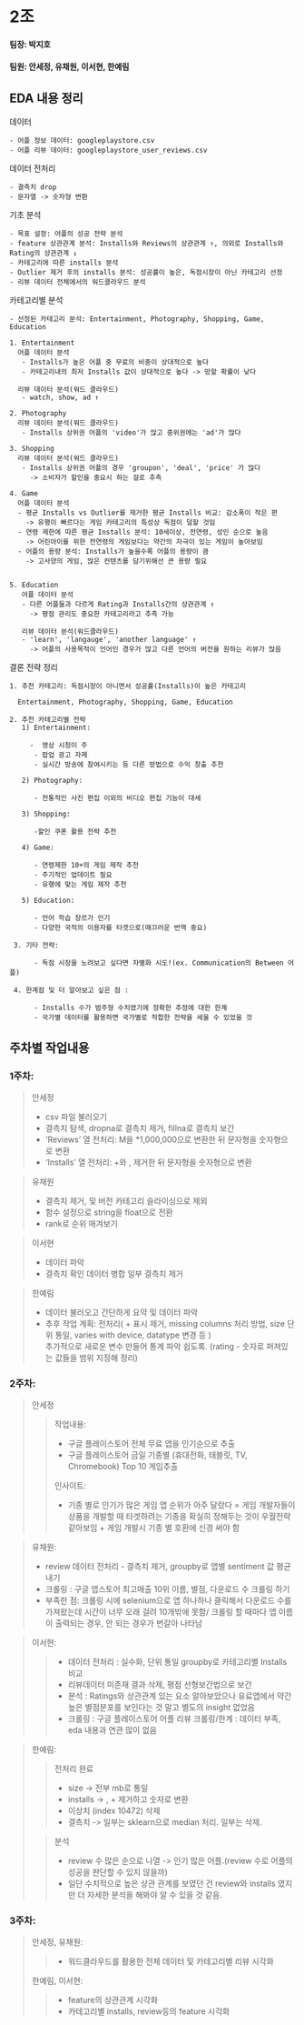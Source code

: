 # 2조
  
#### 팀장: 박지호
#### 팀원: 안세정, 유채원, 이서현, 한예림  
## EDA 내용 정리

데이터  

    - 어플 정보 데이터: googleplaystore.csv 
    - 어플 리뷰 데이터: googleplaystore_user_reviews.csv  
 
데이터 전처리  

    - 결측치 drop  
    - 문자열 -> 숫자형 변환 


기초 분석  

    - 목표 설정: 어플의 성공 전략 분석  
    - feature 상관관계 분석: Installs와 Reviews의 상관관계 ↑, 의외로 Installs와 Rating의 상관관계 ↓  
    - 카테고리에 따른 installs 분석  
    - Outlier 제거 후의 installs 분석: 성공률이 높은, 독점시장이 아닌 카테고리 선정
    - 리뷰 데이터 전체에서의 워드클라우드 분석
    
카테고리별 분석  
    
    - 선정된 카테고리 분석: Entertainment, Photography, Shopping, Game, Education 
    
    1. Entertainment
      어플 데이터 분석
       - Installs가 높은 어플 중 무료의 비중이 상대적으로 높다  
       - 카테고리내의 최저 Installs 값이 상대적으로 높다 -> 망할 확률이 낮다
       
      리뷰 데이터 분석(워드 클라우드)
       - watch, show, ad ↑
    
    2. Photography
      리뷰 데이터 분석(워드 클라우드)
       - Installs 상위권 어플의 'video'가 많고 중위권에는 'ad'가 많다
    
    3. Shopping 
      리뷰 데이터 분석(워드 클라우드)
       - Installs 상위권 어플의 경우 'groupon', 'deal', 'price' 가 많다
         -> 소비자가 할인을 중요시 하는 걸로 추측
    
    4. Game  
      어플 데이터 분석
      - 평균 Installs vs Outlier를 제거한 평균 Installs 비교: 감소폭이 작은 편
        -> 유행이 빠르다는 게임 카테고리의 특성상 독점이 덜할 것임 
      - 연령 제한에 따른 평균 Installs 분석: 10세이상, 전연령, 성인 순으로 높음
        -> 어린아이를 위한 전연령의 게임보다는 약간의 자극이 있는 게임이 높아보임
      - 어플의 용량 분석: Installs가 높을수록 어플의 용량이 큼
        -> 고사양의 게임, 많은 컨텐츠를 담기위해선 큰 용량 필요
       
      
    5. Education
       어플 데이터 분석
       - 다른 어플들과 다르게 Rating과 Installs간의 상관관계 ↑
         -> 평점 관리도 중요한 카테고리라고 추측 가능
         
       리뷰 데이터 분석(워드클라우드)
       - 'learn', 'langauge', 'another language' ↑ 
         -> 어플의 사용목적이 언어인 경우가 많고 다른 언어의 버전을 원하는 리뷰가 많음

결론 전략 정리  

    1. 추천 카테고리: 독점시장이 아니면서 성공률(Installs)이 높은 카테고리
      
      Entertainment, Photography, Shopping, Game, Education
      
    2. 추천 카테고리별 전략 
       1) Entertainment:
          
         -  영상 시청이 주
          - 팝업 광고 자제
          - 실시간 방송에 참여시키는 등 다른 방법으로 수익 창출 추천
       
       2) Photography:  
          
          - 전통적인 사진 편집 이외의 비디오 편집 기능이 대세
       
       3) Shopping:     
          
          -할인 쿠폰 활용 전략 추천
       
       4) Game:       
          
          - 연령제한 10+의 게임 제작 추천
          - 주기적인 업데이트 필요
          - 유행에 맞는 게임 제작 추천
       
       5) Education:     
            
          - 언어 학습 장르가 인기
          - 다양한 국적의 이용자를 타겟으로(매끄러운 번역 중요)
     
     3. 기타 전략:
          
          - 독점 시장을 노려보고 싶다면 차별화 시도!(ex. Communication의 Between 어플)
     
     4. 한계점 및 더 알아보고 싶은 점 : 
          
          - Installs 수가 범주형 수치였기에 정확한 추정에 대한 한계
          - 국가별 데이터를 활용하면 국가별로 적합한 전략을 세울 수 있었을 것
                               

## 주차별 작업내용  
### 1주차:  
> 안세정
> - csv 파일 불러오기  
> - 결측치 탐색, dropna로 결측치 제거, fillna로 결측치 보간  
> - ‘Reviews’ 열 전처리: M을 *1,000,000으로 변환한 뒤 문자형을 숫자형으로 변환
> - ‘Installs’ 열 전처리: +와 , 제거한 뒤 문자형을 숫자형으로 변환  
  
> 유채원
> - 결측치 제거, 및 버전 카테고리 슬라이싱으로 제외
> - 함수 설정으로 string을 float으로 전환
> - rank로 순위 매겨보기
  
> 이서현
> - 데이터 파악
> - 결측치 확인 데이터 병합 일부 결측치 제거

> 한예림
> - 데이터 불러오고 간단하게 요약 및 데이터 파악
> - 추후 작업 계획: 전처리( + 표시 제거, missing columns 처리 방법, size 단위 통일, varies with device, datatype 변경 등 )  
추가적으로 새로운 변수 만들어 통계 파악 쉽도록. (rating - 숫자로 퍼져있는 값들을 범위 지정해 정리)
  
  ### 2주차:  
  
> 안세정  
> > 작업내용:   
> > - 구글 플레이스토어 전체 무료 앱을 인기순으로 추출  
> > - 구글 플레이스토어 금일 기종별 (휴대전화, 태블릿, TV, Chromebook) Top 10 게임추출  
> >
> > 인사이트:  
> > - 기종 별로 인기가 많은 게임 앱 순위가 아주 달랐다 = 게임 개발자들이 상품을 개발할 때 타겟하려는 기종을 확실히 정해두는 것이 우월전략 같아보임 + 게임 개발시 기종 별 호환에 신경 써야 함

> 유채원:  
> - review 데이터 전처리 - 결측치 제거, groupby로 앱별 sentiment 값 평균 내기
> - 크롤링 : 구글 앱스토어 최고매출 10위 이름, 별점, 다운로드 수 크롤링 하기
> - 부족한 점: 크롤링 시에 selenium으로 앱 하나하나 클릭해서 다운로드 수를 가져왔는데 시간이 너무 오래 걸려 10개밖에 못함/ 크롤링 할 때마다 앱 이름이 출력되는 경우, 안 되는 경우가 번갈아 나타남

> 이서현:  
> > - 데이터 전처리 : 실수화, 단위 통일 groupby로 카테고리별 Installs 비교
> > - 리뷰데이터 미존재 결과 삭제, 평점 선형보간법으로 보간
> > - 분석 : Ratings와 상관관계 있는 요소 알아보았으나 유료앱에서 약간 높은 별점분포를 보인다는 것 말고 별도의 insight 없었음 
> > - 크롤링 : 구글 플레이스토어 어플 리뷰 크롤링/한계 : 데이터 부족, eda 내용과 연관 많이 없음

> 한예림:  
> > 전처리 완료
> > - size -> 전부 mb로 통일
> > - installs -> , + 제거하고 숫자로 변환
> > - 이상치 (index 10472) 삭제
> > - 결측치 -> 일부는 sklearn으로 median 처리. 일부는 삭제.
>
> > 분석
> > - review 수 많은 순으로 나열 -> 인기 많은 어플.(review 수로 어플의 성공을 판단할 수 있지 않을까)
> > - 일단 수치적으로 높은 상관 관계를 보였던 건 review와 installs 였지만 더 자세한 분석을 해봐야 알 수 있을 것 같음.

  ### 3주차:  
  
> 안세정, 유채원: 
> > - 워드클라우드를 활용한 전체 데이터 및 카테고리별 리뷰 시각화
>
> 한예림, 이서현:
> > - feature의 상관관계 시각화  
> > - 카테고리별 installs, review등의 feature 시각화
